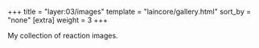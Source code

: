+++
title = "layer:03/images"
template = "laincore/gallery.html"
sort_by = "none"
[extra]
weight = 3
+++

My collection of reaction images.
